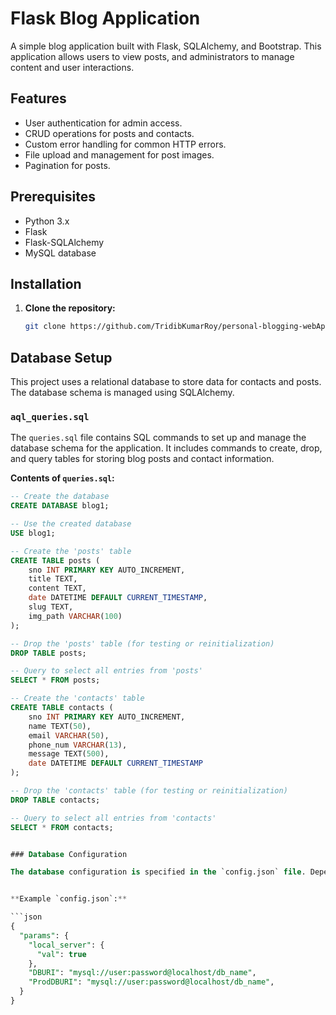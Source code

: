 # Flask Blog Application

A simple blog application built with Flask, SQLAlchemy, and Bootstrap. This application allows users to view posts, and administrators to manage content and user interactions.

## Features

- User authentication for admin access.
- CRUD operations for posts and contacts.
- Custom error handling for common HTTP errors.
- File upload and management for post images.
- Pagination for posts.

## Prerequisites

- Python 3.x
- Flask
- Flask-SQLAlchemy
- MySQL database

## Installation

1. **Clone the repository:**

   ```sh
   git clone https://github.com/TridibKumarRoy/personal-blogging-webApp-python-Flask-.git


## Database Setup

This project uses a relational database to store data for contacts and posts. The database schema is managed using SQLAlchemy.

### `aql_queries.sql`

The `queries.sql` file contains SQL commands to set up and manage the database schema for the application. It includes commands to create, drop, and query tables for storing blog posts and contact information.

**Contents of `queries.sql`:**

```sql
-- Create the database
CREATE DATABASE blog1;

-- Use the created database
USE blog1;

-- Create the 'posts' table
CREATE TABLE posts (
    sno INT PRIMARY KEY AUTO_INCREMENT,
    title TEXT,
    content TEXT,
    date DATETIME DEFAULT CURRENT_TIMESTAMP,
    slug TEXT,
    img_path VARCHAR(100)
);

-- Drop the 'posts' table (for testing or reinitialization)
DROP TABLE posts;

-- Query to select all entries from 'posts'
SELECT * FROM posts;

-- Create the 'contacts' table
CREATE TABLE contacts (
    sno INT PRIMARY KEY AUTO_INCREMENT,
    name TEXT(50),
    email VARCHAR(50),
    phone_num VARCHAR(13),
    message TEXT(500),
    date DATETIME DEFAULT CURRENT_TIMESTAMP
);

-- Drop the 'contacts' table (for testing or reinitialization)
DROP TABLE contacts;

-- Query to select all entries from 'contacts'
SELECT * FROM contacts;


### Database Configuration

The database configuration is specified in the `config.json` file. Depending on the environment (local or production), different database URIs can be used.


**Example `config.json`:**

```json
{
  "params": {
    "local_server": {
      "val": true
    },
    "DBURI": "mysql://user:password@localhost/db_name", 
    "ProdDBURI": "mysql://user:password@localhost/db_name",
  }
}

